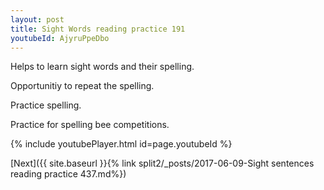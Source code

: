 ```yaml
---
layout: post
title: Sight Words reading practice 191
youtubeId: AjyruPpeDbo
---
```

 
 
Helps to learn sight words and their spelling.

Opportunitiy to repeat the spelling. 

Practice spelling. 
 
Practice for spelling bee competitions. 
 
{% include youtubePlayer.html id=page.youtubeId %}
 
 

[Next]({{ site.baseurl }}{% link  split2/_posts/2017-06-09-Sight sentences reading practice 437.md%})
 
